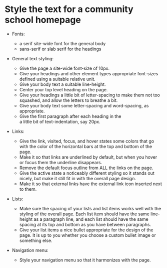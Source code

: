 # Style the text for a community school homepage

* Fonts:
    - a serif site-wide font for the general body
    - sans-serif or slab serif for the headings

* General text styling:
    - Give the page a site-wide font-size of 10px.
    - Give your headings and other element types appropriate font-sizes defined using a suitable relative unit.
    - Give your body text a suitable line-height.
    - Center your top level heading on the page.
    - Give your headings a little bit of letter-spacing to make them not too squashed, and allow the letters to breathe a bit.
    - Give your body text some letter-spacing and word-spacing, as appropriate.
    - Give the first paragraph after each heading in the <section> a little bit of text-indentation, say 20px.

* Links:
    - Give the link, visited, focus, and hover states some colors that go with the color of the horizontal bars at the top and bottom of the page.
    - Make it so that links are underlined by default, but when you hover or focus them the underline disappears.
    - Remove the default focus outline from ALL the links on the page.
    - Give the active state a noticeably different styling so it stands out nicely, but make it still fit in with the overall page design.
    - Make it so that external links have the external link icon inserted next to them.

* Lists:
    - Make sure the spacing of your lists and list items works well with the styling of the overall page. Each list item should have the same line-height as a paragraph line, and each list should have the same spacing at its top and bottom as you have between paragraphs.
    - Give your list items a nice bullet appropriate for the design of the page. It is up to you whether you choose a custom bullet image or something else.

* Navigation menu:
    - Style your navigation menu so that it harmonizes with the page.
